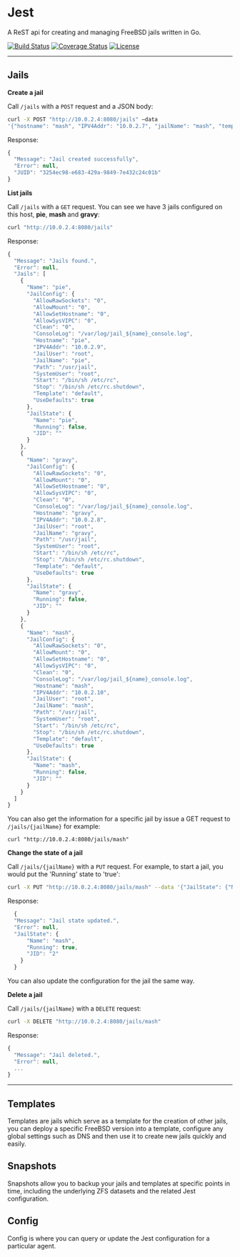 # Jest
A ReST api for creating and managing FreeBSD jails written in Go.

[![Build Status](https://travis-ci.org/altsrc-io/Jest.svg?branch=master)](https://travis-ci.org/altsrc-io/Jest)
[![Coverage Status](https://coveralls.io/repos/github/altsrc-io/Jest/badge.svg?branch=master)](https://coveralls.io/github/altsrc-io/Jest?branch=master)
[![License](https://img.shields.io/badge/License-BSD%203--Clause-blue.svg)](https://opensource.org/licenses/BSD-3-Clause)

----------

## Jails ##
**Create a jail**

Call `/jails` with a `POST` request and a JSON body:
```bash
curl -X POST "http://10.0.2.4:8080/jails" –data 
'{"hostname": "mash", "IPV4Addr": "10.0.2.7", "jailName": "mash", "template": "default", "useDefaults": true}'
```
Response:
```javascript
{
  "Message": "Jail created successfully",
  "Error": null,
  "JUID": "3254ec98-e683-429a-9849-7e432c24c01b"
}
```
**List jails**

Call `/jails` with a `GET` request. You can see we have 3 jails configured on this host, **pie**, **mash** and **gravy**:
```bash
curl "http://10.0.2.4:8080/jails"
```
Response:
```javascript
{
  "Message": "Jails found.",
  "Error": null,
  "Jails": [
    {
      "Name": "pie",
      "JailConfig": {
        "AllowRawSockets": "0",
        "AllowMount": "0",
        "AllowSetHostname": "0",
        "AllowSysVIPC": "0",
        "Clean": "0",
        "ConsoleLog": "/var/log/jail_${name}_console.log",
        "Hostname": "pie",
        "IPV4Addr": "10.0.2.9",
        "JailUser": "root",
        "JailName": "pie",
        "Path": "/usr/jail",
        "SystemUser": "root",
        "Start": "/bin/sh /etc/rc",
        "Stop": "/bin/sh /etc/rc.shutdown",
        "Template": "default",
        "UseDefaults": true
      },
      "JailState": {
        "Name": "pie",
        "Running": false,
        "JID": ""
      }
    },
    {
      "Name": "gravy",
      "JailConfig": {
        "AllowRawSockets": "0",
        "AllowMount": "0",
        "AllowSetHostname": "0",
        "AllowSysVIPC": "0",
        "Clean": "0",
        "ConsoleLog": "/var/log/jail_${name}_console.log",
        "Hostname": "gravy",
        "IPV4Addr": "10.0.2.8",
        "JailUser": "root",
        "JailName": "gravy",
        "Path": "/usr/jail",
        "SystemUser": "root",
        "Start": "/bin/sh /etc/rc",
        "Stop": "/bin/sh /etc/rc.shutdown",
        "Template": "default",
        "UseDefaults": true
      },
      "JailState": {
        "Name": "gravy",
        "Running": false,
        "JID": ""
      }
    },
    {
      "Name": "mash",
      "JailConfig": {
        "AllowRawSockets": "0",
        "AllowMount": "0",
        "AllowSetHostname": "0",
        "AllowSysVIPC": "0",
        "Clean": "0",
        "ConsoleLog": "/var/log/jail_${name}_console.log",
        "Hostname": "mash",
        "IPV4Addr": "10.0.2.10",
        "JailUser": "root",
        "JailName": "mash",
        "Path": "/usr/jail",
        "SystemUser": "root",
        "Start": "/bin/sh /etc/rc",
        "Stop": "/bin/sh /etc/rc.shutdown",
        "Template": "default",
        "UseDefaults": true
      },
      "JailState": {
        "Name": "mash",
        "Running": false,
        "JID": ""
      }
    }
  ]
}
```
You can also get the information for a specific jail by issue a GET request to `/jails/{jailName}` for example:

    curl "http://10.0.2.4:8080/jails/mash"


**Change the state of a jail**

Call `/jails/{jailName}` with a `PUT` request. For example, to start a jail, you would put the 'Running' state to 'true':
```bash
curl -X PUT "http://10.0.2.4:8080/jails/mash" --data '{"JailState": {"Name": "mash","Running": true}}'
```
Response:
```javascript
  {
  "Message": "Jail state updated.",
  "Error": null,
  "JailState": {
      "Name": "mash",
      "Running": true,
      "JID": "2"
    }
  }
```

You can also update the configuration for the jail the same way.

**Delete a jail**

Call `/jails/{jailName}` with a `DELETE` request:
```bash
curl -X DELETE "http://10.0.2.4:8080/jails/mash"
```
Response:
```javascript
{
  "Message": "Jail deleted.",
  "Error": null,
  ...
}
```

----------

## Templates ##
Templates are jails which serve as a template for the creation of other jails, you can deploy a specific FreeBSD version into a template, configure any global settings such as DNS and then use it to create new jails quickly and easily. 

## Snapshots ##
Snapshots allow you to backup your jails and templates at specific points in time, including the underlying ZFS datasets and the related Jest configuration.

## Config ##
Config is where you can query or update the Jest configuration for a particular agent.

